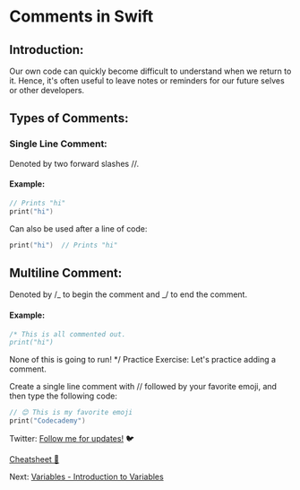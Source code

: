 # Comments in Swift

## Introduction:

Our own code can quickly become difficult to understand when we return to it. Hence, it's often useful to leave notes or reminders for our future selves or other developers.

## Types of Comments:

### Single Line Comment:

Denoted by two forward slashes //.

#### Example:

```swift
// Prints "hi"
print("hi")
```

Can also be used after a line of code:

```swift
print("hi")  // Prints "hi"
```

## Multiline Comment:

Denoted by /_ to begin the comment and _/ to end the comment.

#### Example:

```swift
/* This is all commented out.
print("hi")
```

None of this is going to run! \*/
Practice Exercise:
Let's practice adding a comment.

Create a single line comment with // followed by your favorite emoji, and then type the following code:

```swift
// 😊 This is my favorite emoji
print("Codecademy")
```

Twitter: [Follow me for updates!](https://twitter.com/bhushcodes) 🐦

[Cheatsheet 📄](/1/Cheatsheet/Cheatsheet.png)

Next: [Variables - Introduction to Variables](/2/Variables/Introduction_To_Variables/README.md)
